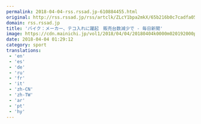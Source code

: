 ```yaml
---
permalink: 2018-04-04-rss.rssad.jp-610884455.html
original: http://rss.rssad.jp/rss/artclk/ZLcY1bpa2mkX/65b216b0c7cadfa05335cd5a1da1c837?ul=IivurX.P6Zb2M._fGbJeBlqFhfztGoL8Bi1yCK6LCrZ4sCPyTgdZsxIj5sVB95IN.Fc9f9DpYntHRdDQlVW6LwLpL2DJ
domain: rss.rssad.jp
title: 'バイク：メーカー、テコ入れに躍起　販売台数減少で - 毎日新聞'
image: https://cdn.mainichi.jp/vol1/2018/04/04/20180404k0000m020192000p/9.jpg?1
date: 2018-04-04 01:29:12
category: sport
translations: 
 - 'en'
 - 'es'
 - 'de'
 - 'ru'
 - 'fr'
 - 'it'
 - 'zh-CN'
 - 'zh-TW'
 - 'ar'
 - 'pt'
 - 'hy'
---
```


